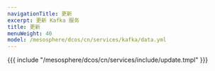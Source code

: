 ```yaml
---
navigationTitle: 更新
excerpt: 更新 Kafka 服务
title: 更新
menuWeight: 40
model: /mesosphere/dcos/cn/services/kafka/data.yml
---
```


{{{ include "/mesosphere/dcos/cn/services/include/update.tmpl" }}}
